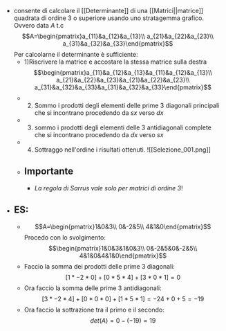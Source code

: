 - consente di calcolare il [[Determinante]] di una [[Matrici||matrice]] quadrata di ordine 3 o superiore usando uno stratagemma grafico. Ovvero data $A$ t.c $$A=\begin{pmatrix}a_{11}&a_{12}&a_{13}\\ a_{21}&a_{22}&a_{23}\\ a_{31}&a_{32}&a_{33}\end{pmatrix}$$Per calcolarne il determinante è sufficiente:
	- 1)Riscrivere la matrice e accostare la stessa matrice sulla destra$$\begin{pmatrix}a_{11}&a_{12}&a_{13}&a_{11}&a_{12}&a_{13}\\ a_{21}&a_{22}&a_{23}&a_{21}&a_{22}&a_{23}\\ a_{31}&a_{32}&a_{33}&a_{31}&a_{32}&a_{33}\end{pmatrix}$$
	- 2) Sommo i prodotti degli elementi delle prime 3 diagonali principali che si incontrano procedendo da $sx$ verso $dx$ 
	- 3) sommo i prodotti degli elementi delle 3 antidiagonali complete che si incontrano procedendo da $dx$ verso $sx$
	- 4) Sottraggo nell'ordine i risultati ottenuti.
	  ![[Selezione_001.png]]
	- ## Importante 
		- _La regola di Sarrus vale solo per matrici di ordine 3_!
- ## ES:
	- $$A=\begin{pmatrix}1&0&3\\ 0&-2&5\\ 4&1&0\end{pmatrix}$$
	  Procedo con lo svolgimento:$$\begin{pmatrix}1&0&3&1&0&3\\ 0&-2&5&0&-2&5\\ 4&1&0&4&1&0\end{pmatrix}$$
	- Faccio la somma dei prodotti delle prime 3 diagonali:$$[1*-2*0]+[0*5*4]+[3*0*1]=0$$
	- Ora faccio la somma delle prime 3 antidiagonali:$$[3*-2*4]+[0*0*0]+[1*5*1]=-24+0+5=-19$$
	- Ora faccio la sottrazione tra il primo e il secondo:$$det(A)=0-(-19)=19$$